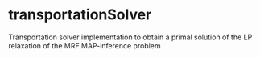 transportationSolver
====================

Transportation solver implementation to obtain a primal solution of the LP relaxation of the MRF MAP-inference problem